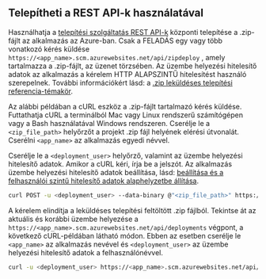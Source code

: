 ## <a name="rest"></a>Telepítheti a REST API-k használatával 
 
Használhatja a [telepítési szolgáltatás REST API-k](https://github.com/projectkudu/kudu/wiki/REST-API) központi telepítése a .zip-fájlt az alkalmazás az Azure-ban. Csak a FELADÁS egy vagy több vonatkozó kérés küldése `https://<app_name>.scm.azurewebsites.net/api/zipdeploy` , amely tartalmazza a .zip-fájlt, az üzenet törzsében. Az üzembe helyezési hitelesítő adatok az alkalmazás a kérelem HTTP ALAPSZINTŰ hitelesítést használó szerepelnek. További információkért lásd: a [.zip leküldéses telepítési referencia-témakör](https://github.com/projectkudu/kudu/wiki/Deploying-from-a-zip-file). 

Az alábbi példában a cURL eszköz a .zip-fájlt tartalmazó kérés küldése. Futtathatja cURL a terminálból Mac vagy Linux rendszerű számítógépen vagy a Bash használatával Windows rendszeren. Cserélje le a `<zip_file_path>` helyőrzőt a projekt .zip fájl helyének elérési útvonalát. Cserélni `<app_name>` az alkalmazás egyedi névvel.

Cserélje le a `<deployment_user>` helyőrző, valamint az üzembe helyezési hitelesítő adatok. Amikor a cURL kéri, írja be a jelszót. Az alkalmazás üzembe helyezési hitelesítő adatok beállítása, lásd: [beállítása és a felhasználói szintű hitelesítő adatok alaphelyzetbe állítása](../articles/app-service/app-service-deployment-credentials.md#userscope).   

```bash
curl POST -u <deployment_user> --data-binary @"<zip_file_path>" https://<app_name>.scm.azurewebsites.net/api/zipdeploy
```

A kérelem elindítja a leküldéses telepítési feltöltött .zip fájlból. Tekintse át az aktuális és korábbi üzembe helyezése a `https://<app_name>.scm.azurewebsites.net/api/deployments` végpont, a következő cURL-példában látható módon. Ebben az esetben cserélje le `<app_name>` az alkalmazás nevével és `<deployment_user>` az üzembe helyezési hitelesítő adatok a felhasználónévvel.

```bash
curl -u <deployment_user> https://<app_name>.scm.azurewebsites.net/api/deployments
```